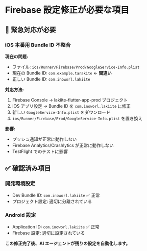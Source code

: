 # Firebase 設定修正が必要な項目

## 🚨 緊急対応が必要

### iOS 本番用 Bundle ID 不整合

**現在の問題:**

- ファイル: `ios/Runner/Firebase/Prod/GoogleService-Info.plist`
- 現在の Bundle ID: `com.example.tarakite` ← **間違い**
- 正しい Bundle ID: `com.inoworl.lakiite`

**対応方法:**

1. Firebase Console → lakiite-flutter-app-prod プロジェクト
2. iOS アプリ設定 → Bundle ID を `com.inoworl.lakiite` に修正
3. 新しい `GoogleService-Info.plist` をダウンロード
4. `ios/Runner/Firebase/Prod/GoogleService-Info.plist` を置き換え

**影響:**

- プッシュ通知が正常に動作しない
- Firebase Analytics/Crashlytics が正常に動作しない
- TestFlight でのテストに影響

## ✅ 確認済み項目

### 開発環境設定

- Dev Bundle ID: `com.inoworl.lakiite` ✅ 正常
- プロジェクト設定: 適切に分離されている

### Android 設定

- Application ID: `com.inoworl.lakiite` ✅ 正常
- Firebase 設定: 適切に設定されている

**この修正完了後、AI エージェントが残りの設定を自動化します。**
